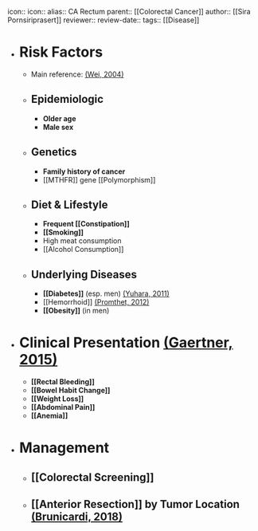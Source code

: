 icon:: 
icon::
alias:: CA Rectum
parent:: [[Colorectal Cancer]] 
author:: [[Sira Pornsiriprasert]] 
reviewer::
review-date::
tags:: [[Disease]]

- # Risk Factors
	- Main reference: [(Wei, 2004)]([[References/weiComparisonRiskFactors2004]])
	- ## Epidemiologic
		- **Older age**
		- **Male sex**
	- ## Genetics
		- **Family history of cancer**
		- [[MTHFR]] gene [[Polymorphism]]
	- ## Diet & Lifestyle
		- **Frequent [[Constipation]]**
		- **[[Smoking]]**
		- High meat consumption
		- [[Alcohol Consumption]]
	- ## Underlying Diseases
		- **[[Diabetes]]** (esp. men) [(Yuhara, 2011)]([[References/yuharaDiabetesMellitusIndependent2011]])
		- [[Hemorrhoid]] [(Promthet, 2012)]([[References/promthetRiskFactorsRectal2012]])
		- **[[Obesity]]** (in men)
- # Clinical Presentation [(Gaertner, 2015)]([[References/gaertnerRectalCancerEvidencebased2015a]])
	- **[[Rectal Bleeding]]**
	- **[[Bowel Habit Change]]**
	- **[[Weight Loss]]**
	- **[[Abdominal Pain]]**
	- **[[Anemia]]**
- # Management
	- ## [[Colorectal Screening]]
	- ## [[Anterior Resection]] by Tumor Location [(Brunicardi, 2018)]([[References/brunicardiSchwartzsPrinciplesSurgery2018]])